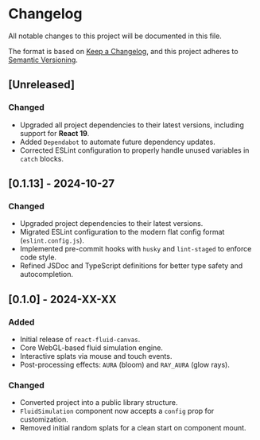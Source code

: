 # Changelog

All notable changes to this project will be documented in this file.

The format is based on [Keep a Changelog](https://keepachangelog.com/en/1.0.0/),
and this project adheres to [Semantic Versioning](https://semver.org/spec/v2.0.0.html).

## [Unreleased]

### Changed
- Upgraded all project dependencies to their latest versions, including support for **React 19**.
- Added `Dependabot` to automate future dependency updates.
- Corrected ESLint configuration to properly handle unused variables in `catch` blocks.

## [0.1.13] - 2024-10-27

### Changed
- Upgraded project dependencies to their latest versions.
- Migrated ESLint configuration to the modern flat config format (`eslint.config.js`).
- Implemented pre-commit hooks with `husky` and `lint-staged` to enforce code style.
- Refined JSDoc and TypeScript definitions for better type safety and autocompletion.

## [0.1.0] - 2024-XX-XX

### Added
- Initial release of `react-fluid-canvas`.
- Core WebGL-based fluid simulation engine.
- Interactive splats via mouse and touch events.
- Post-processing effects: `AURA` (bloom) and `RAY_AURA` (glow rays).

### Changed
- Converted project into a public library structure.
- `FluidSimulation` component now accepts a `config` prop for customization.
- Removed initial random splats for a clean start on component mount.